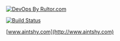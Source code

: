 [![DevOps By Rultor.com](http://www.rultor.com/b/aintshy/hub)](http://www.rultor.com/p/aintshy/hub)

[![Build Status](https://travis-ci.org/aintshy/hub.svg)](https://travis-ci.org/aintshy/hub)

[www.aintshy.com](http://www.aintshy.com)
